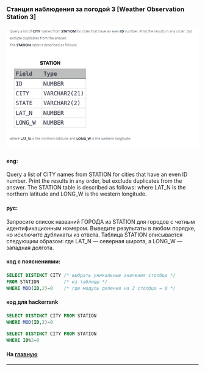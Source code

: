 ### Станция наблюдения за погодой 3 [Weather Observation Station 3]

<img src="./art/8.png" alt="solution" >

#### eng:
Query a list of CITY names from STATION for cities that have an even ID number. Print the results in any order, but exclude duplicates from the answer.
The STATION table is described as follows:
where LAT_N is the northern latitude and LONG_W is the western longitude.


#### рус:
Запросите список названий ГОРОДА из STATION для городов с четным идентификационным номером. Выведите результаты в 
любом порядке, но исключите дубликаты из ответа.
Таблица STATION описывается следующим образом:
где LAT_N — северная широта, а LONG_W — западная долгота.


#### код с пояснениями:
```sql
SELECT DISTINCT CITY /* выбрать уникальные значения столбца */
FROM STATION         /* из таблицы */
WHERE MOD(ID,2)=0    /* где модуль деления на 2 столбца = 0 */
```

#### код для hackerrank
```sql
SELECT DISTINCT CITY FROM STATION
WHERE MOD(ID,2)=0
```

```SQL
SELECT DISTINCT CITY FROM STATION
WHERE ID%2=0
```


#### На [главную](https://github.com/BEPb/hackerrank_sql#readme)

---